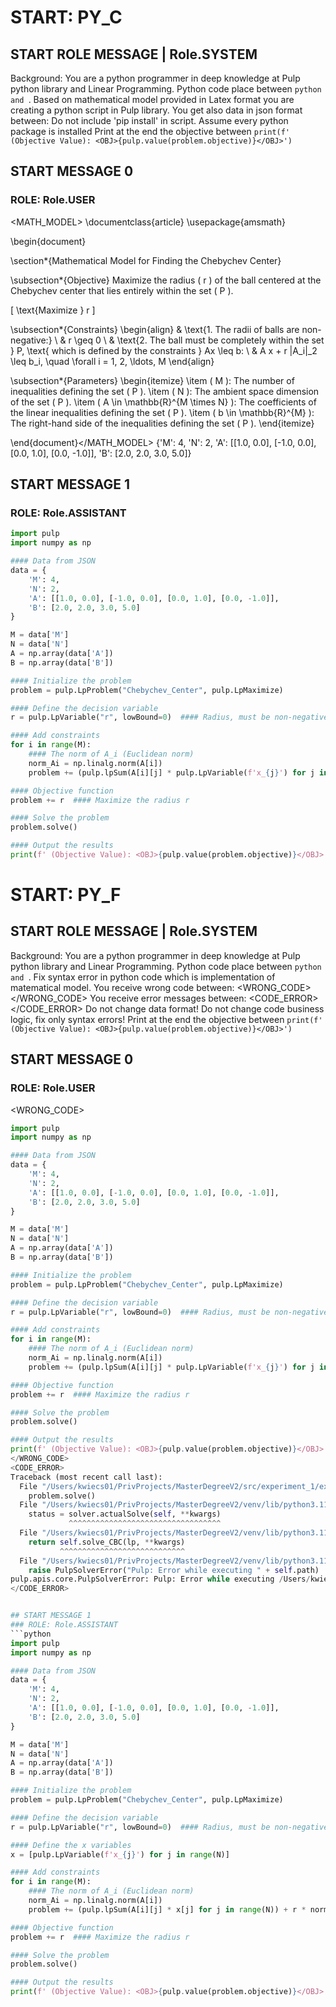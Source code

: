 # START: PY_C 
## START ROLE MESSAGE | Role.SYSTEM 
Background: You are a python programmer in deep knowledge at Pulp python library and Linear Programming. Python code place between ```python and ```. Based on mathematical model provided in Latex format you are creating a python script in Pulp library. You get also data in json format between: <DATA></DATA> Do not include 'pip install' in script. Assume every python package is installed Print at the end the objective between <OBJ></OBJ> `print(f' (Objective Value): <OBJ>{pulp.value(problem.objective)}</OBJ>')` 
## START MESSAGE 0 
### ROLE: Role.USER
<MATH_MODEL>
\documentclass{article}
\usepackage{amsmath}

\begin{document}

\section*{Mathematical Model for Finding the Chebychev Center}

\subsection*{Objective}
Maximize the radius \( r \) of the ball centered at the Chebychev center that lies entirely within the set \( P \).

\[
\text{Maximize } r
\]

\subsection*{Constraints}
\begin{align}
& \text{1. The radii of balls are non-negative:} \\
& r \geq 0 \\
& \text{2. The ball must be completely within the set } P, \text{ which is defined by the constraints } Ax \leq b: \\
& A x + r \|A_i\|_2 \leq b_i, \quad \forall i = 1, 2, \ldots, M
\end{align}

\subsection*{Parameters}
\begin{itemize}
    \item \( M \): The number of inequalities defining the set \( P \).
    \item \( N \): The ambient space dimension of the set \( P \).
    \item \( A \in \mathbb{R}^{M \times N} \): The coefficients of the linear inequalities defining the set \( P \).
    \item \( b \in \mathbb{R}^{M} \): The right-hand side of the inequalities defining the set \( P \).
\end{itemize}

\end{document}</MATH_MODEL>
<DATA>
{'M': 4, 'N': 2, 'A': [[1.0, 0.0], [-1.0, 0.0], [0.0, 1.0], [0.0, -1.0]], 'B': [2.0, 2.0, 3.0, 5.0]}</DATA>


## START MESSAGE 1 
### ROLE: Role.ASSISTANT
```python
import pulp
import numpy as np

#### Data from JSON
data = {
    'M': 4,
    'N': 2,
    'A': [[1.0, 0.0], [-1.0, 0.0], [0.0, 1.0], [0.0, -1.0]],
    'B': [2.0, 2.0, 3.0, 5.0]
}

M = data['M']
N = data['N']
A = np.array(data['A'])
B = np.array(data['B'])

#### Initialize the problem
problem = pulp.LpProblem("Chebychev_Center", pulp.LpMaximize)

#### Define the decision variable
r = pulp.LpVariable("r", lowBound=0)  #### Radius, must be non-negative

#### Add constraints
for i in range(M):
    #### The norm of A_i (Euclidean norm)
    norm_Ai = np.linalg.norm(A[i])
    problem += (pulp.lpSum(A[i][j] * pulp.LpVariable(f'x_{j}') for j in range(N)) + r * norm_Ai <= B[i])

#### Objective function
problem += r  #### Maximize the radius r

#### Solve the problem
problem.solve()

#### Output the results
print(f' (Objective Value): <OBJ>{pulp.value(problem.objective)}</OBJ>')
```

# START: PY_F 
## START ROLE MESSAGE | Role.SYSTEM 
Background: You are a python programmer in deep knowledge at Pulp python library and Linear Programming. Python code place between ```python and ```. Fix syntax error in python code which is implementation of matematical model. You receive wrong code between: <WRONG_CODE></WRONG_CODE> You receive error messages between: <CODE_ERROR></CODE_ERROR> Do not change data format! Do not change code business logic, fix only syntax errors! Print at the end the objective between <OBJ></OBJ> `print(f' (Objective Value): <OBJ>{pulp.value(problem.objective)}</OBJ>')` 
## START MESSAGE 0 
### ROLE: Role.USER
<WRONG_CODE>
```python
import pulp
import numpy as np

#### Data from JSON
data = {
    'M': 4,
    'N': 2,
    'A': [[1.0, 0.0], [-1.0, 0.0], [0.0, 1.0], [0.0, -1.0]],
    'B': [2.0, 2.0, 3.0, 5.0]
}

M = data['M']
N = data['N']
A = np.array(data['A'])
B = np.array(data['B'])

#### Initialize the problem
problem = pulp.LpProblem("Chebychev_Center", pulp.LpMaximize)

#### Define the decision variable
r = pulp.LpVariable("r", lowBound=0)  #### Radius, must be non-negative

#### Add constraints
for i in range(M):
    #### The norm of A_i (Euclidean norm)
    norm_Ai = np.linalg.norm(A[i])
    problem += (pulp.lpSum(A[i][j] * pulp.LpVariable(f'x_{j}') for j in range(N)) + r * norm_Ai <= B[i])

#### Objective function
problem += r  #### Maximize the radius r

#### Solve the problem
problem.solve()

#### Output the results
print(f' (Objective Value): <OBJ>{pulp.value(problem.objective)}</OBJ>')```
</WRONG_CODE>
<CODE_ERROR>
Traceback (most recent call last):
  File "/Users/kwiecs01/PrivProjects/MasterDegreeV2/src/experiment_1/experiment_13/6/6/python_code0.py", line 33, in <module>
    problem.solve()
  File "/Users/kwiecs01/PrivProjects/MasterDegreeV2/venv/lib/python3.11/site-packages/pulp/pulp.py", line 1867, in solve
    status = solver.actualSolve(self, **kwargs)
             ^^^^^^^^^^^^^^^^^^^^^^^^^^^^^^^^^^
  File "/Users/kwiecs01/PrivProjects/MasterDegreeV2/venv/lib/python3.11/site-packages/pulp/apis/coin_api.py", line 112, in actualSolve
    return self.solve_CBC(lp, **kwargs)
           ^^^^^^^^^^^^^^^^^^^^^^^^^^^^
  File "/Users/kwiecs01/PrivProjects/MasterDegreeV2/venv/lib/python3.11/site-packages/pulp/apis/coin_api.py", line 190, in solve_CBC
    raise PulpSolverError("Pulp: Error while executing " + self.path)
pulp.apis.core.PulpSolverError: Pulp: Error while executing /Users/kwiecs01/PrivProjects/MasterDegreeV2/venv/lib/python3.11/site-packages/pulp/solverdir/cbc/osx/64/cbc
</CODE_ERROR>


## START MESSAGE 1 
### ROLE: Role.ASSISTANT
```python
import pulp
import numpy as np

#### Data from JSON
data = {
    'M': 4,
    'N': 2,
    'A': [[1.0, 0.0], [-1.0, 0.0], [0.0, 1.0], [0.0, -1.0]],
    'B': [2.0, 2.0, 3.0, 5.0]
}

M = data['M']
N = data['N']
A = np.array(data['A'])
B = np.array(data['B'])

#### Initialize the problem
problem = pulp.LpProblem("Chebychev_Center", pulp.LpMaximize)

#### Define the decision variable
r = pulp.LpVariable("r", lowBound=0)  #### Radius, must be non-negative

#### Define the x variables
x = [pulp.LpVariable(f'x_{j}') for j in range(N)]

#### Add constraints
for i in range(M):
    #### The norm of A_i (Euclidean norm)
    norm_Ai = np.linalg.norm(A[i])
    problem += (pulp.lpSum(A[i][j] * x[j] for j in range(N)) + r * norm_Ai <= B[i])

#### Objective function
problem += r  #### Maximize the radius r

#### Solve the problem
problem.solve()

#### Output the results
print(f' (Objective Value): <OBJ>{pulp.value(problem.objective)}</OBJ>')
```

